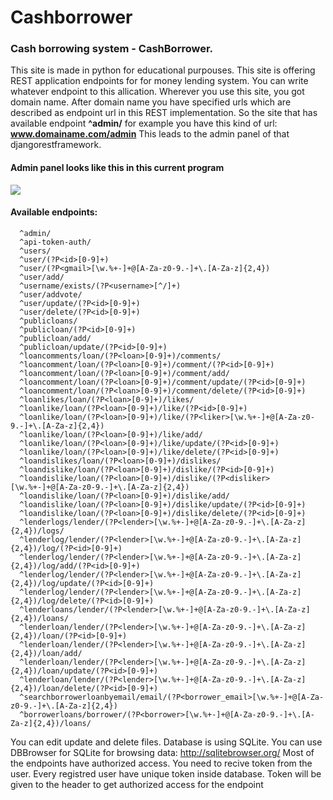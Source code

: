 # Cashborrower

### Cash borrowing system - CashBorrower.

This site is made in python for educational purpouses.
This site is offering REST application endpoints for for money lending system.
You can write whatever endpoint to this allication.
Wherever you use this site, you got domain name.
After domain name you have specified urls which are described as endpoint url in this REST implementation.
So the site that has available endpoint <b>^admin/</b> for example you have this kind of url: <b>www.domainame.com/admin</b>
This leads to the admin panel of that djangorestframework.

#### Admin panel looks like this in this current program
<img src="http://phonewe.freeiz.com/example_of_admin_panel.png">

#### Available endpoints:
```
  ^admin/
  ^api-token-auth/
  ^users/
  ^user/(?P<id>[0-9]+)
  ^user/(?P<gmail>[\w.%+-]+@[A-Za-z0-9.-]+\.[A-Za-z]{2,4})
  ^user/add/
  ^username/exists/(?P<username>[^/]+)
  ^user/addvote/
  ^user/update/(?P<id>[0-9]+)
  ^user/delete/(?P<id>[0-9]+)
  ^publicloans/
  ^publicloan/(?P<id>[0-9]+)
  ^publicloan/add/
  ^publicloan/update/(?P<id>[0-9]+)
  ^loancomments/loan/(?P<loan>[0-9]+)/comments/
  ^loancomment/loan/(?P<loan>[0-9]+)/comment/(?P<id>[0-9]+)
  ^loancomment/loan/(?P<loan>[0-9]+)/comment/add/
  ^loancomment/loan/(?P<loan>[0-9]+)/comment/update/(?P<id>[0-9]+)
  ^loancomment/loan/(?P<loan>[0-9]+)/comment/delete/(?P<id>[0-9]+)
  ^loanlikes/loan/(?P<loan>[0-9]+)/likes/
  ^loanlike/loan/(?P<loan>[0-9]+)/like/(?P<id>[0-9]+)
  ^loanlike/loan/(?P<loan>[0-9]+)/like/(?P<liker>[\w.%+-]+@[A-Za-z0-9.-]+\.[A-Za-z]{2,4})
  ^loanlike/loan/(?P<loan>[0-9]+)/like/add/
  ^loanlike/loan/(?P<loan>[0-9]+)/like/update/(?P<id>[0-9]+)
  ^loanlike/loan/(?P<loan>[0-9]+)/like/delete/(?P<id>[0-9]+)
  ^loandislikes/loan/(?P<loan>[0-9]+)/dislikes/
  ^loandislike/loan/(?P<loan>[0-9]+)/dislike/(?P<id>[0-9]+)
  ^loandislike/loan/(?P<loan>[0-9]+)/dislike/(?P<disliker>[\w.%+-]+@[A-Za-z0-9.-]+\.[A-Za-z]{2,4})
  ^loandislike/loan/(?P<loan>[0-9]+)/dislike/add/
  ^loandislike/loan/(?P<loan>[0-9]+)/dislike/update/(?P<id>[0-9]+)
  ^loandislike/loan/(?P<loan>[0-9]+)/dislike/delete/(?P<id>[0-9]+)
  ^lenderlogs/lender/(?P<lender>[\w.%+-]+@[A-Za-z0-9.-]+\.[A-Za-z]{2,4})/logs/
  ^lenderlog/lender/(?P<lender>[\w.%+-]+@[A-Za-z0-9.-]+\.[A-Za-z]{2,4})/log/(?P<id>[0-9]+)
  ^lenderlog/lender/(?P<lender>[\w.%+-]+@[A-Za-z0-9.-]+\.[A-Za-z]{2,4})/log/add/(?P<id>[0-9]+)
  ^lenderlog/lender/(?P<lender>[\w.%+-]+@[A-Za-z0-9.-]+\.[A-Za-z]{2,4})/log/update/(?P<id>[0-9]+)
  ^lenderlog/lender/(?P<lender>[\w.%+-]+@[A-Za-z0-9.-]+\.[A-Za-z]{2,4})/log/delete/(?P<id>[0-9]+)
  ^lenderloans/lender/(?P<lender>[\w.%+-]+@[A-Za-z0-9.-]+\.[A-Za-z]{2,4})/loans/
  ^lenderloan/lender/(?P<lender>[\w.%+-]+@[A-Za-z0-9.-]+\.[A-Za-z]{2,4})/loan/(?P<id>[0-9]+)
  ^lenderloan/lender/(?P<lender>[\w.%+-]+@[A-Za-z0-9.-]+\.[A-Za-z]{2,4})/loan/add/
  ^lenderloan/lender/(?P<lender>[\w.%+-]+@[A-Za-z0-9.-]+\.[A-Za-z]{2,4})/loan/update/(?P<id>[0-9]+)
  ^lenderloan/lender/(?P<lender>[\w.%+-]+@[A-Za-z0-9.-]+\.[A-Za-z]{2,4})/loan/delete/(?P<id>[0-9]+)
  ^searchborrowerloanbyemail/email/(?P<borrower_email>[\w.%+-]+@[A-Za-z0-9.-]+\.[A-Za-z]{2,4})
  ^borrowerloans/borrower/(?P<borrower>[\w.%+-]+@[A-Za-z0-9.-]+\.[A-Za-z]{2,4})/loans/
```

You can edit update and delete files.
Database is using SQLite.
You can use DBBrowser for SQLite for browsing data: http://sqlitebrowser.org/
Most of the endpoints have authorized access.
You need to recive token from the user. Every registred user have unique token inside database.
Token will  be given to the header to get authorized access for the endpoint

